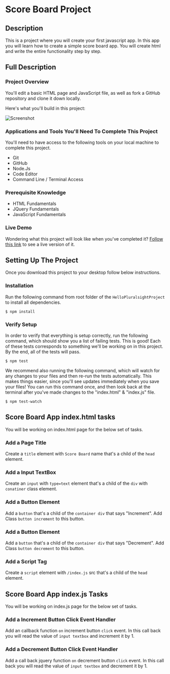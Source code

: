 # Score Board Project

## Description

This is a project where you will create your first javascript app. In this app you will learn how to create a simple score board app. You will create html and write the entire functionality step by step. 
## Full Description

### Project Overview

You'll edit a basic HTML page and JavaScript file, as well as fork a GitHub repository and clone it down locally.

Here's what you'll build in this project:

![Screenshot](https://raw.githubusercontent.com/pluralsight-projects/HelloPluralsightProject/master/screenshot.png)

### Applications and Tools You'll Need To Complete This Project

You'll need to have access to the following tools on your local machine to complete this project.

- Git
- GitHub
- Node.Js
- Code Editor
- Command Line / Terminal Access

### Prerequisite Knowledge

- HTML Fundamentals
- JQuery Fundamentals
- JavaScript Fundamentals

### Live Demo

Wondering what this project will look like when you've completed it? [Follow this link](#) to see a live version of it.

## Setting Up The Project

Once you download this project to your desktop follow below instructions.

[//]: # 'install: "npm install"'

### Installation

Run the following command from root folder of the `HelloPluralsightProject` to install all dependencies.

```
$ npm install
```

[//]: # 'test: "npm test"'
[//]: # 'test-watch: "npm test-watch"'

### Verify Setup

In order to verify that everything is setup correctly, run the following command, which should show you a list of failing tests. This is good! Each of these tests corresponds to something we'll be working on in this project. By the end, all of the tests will pass.

```
$ npm test
```

We recommend also running the following command, which will watch for any changes to your files and then re-run the tests automatically. This makes things easier, since you'll see updates immediately when you save your files! You can run this command once, and then look back at the terminal after you've made changes to the "index.html" & "index.js" file.

```
$ npm test-watch
```

[//]: # 'project_id: score-board-app'
[//]: # 'test: node_modules/.bin/mocha test/ps-score-board-project_test'

## Score Board App index.html tasks

You will be working on index.html page for the below set of tasks.

[//]: # 'task_id: @title'

### Add a Page Title

Create a `title` element with `Score Board` name that's a child of the `head` element.

[//]: # 'task_id: @input'

### Add a Input TextBox

Create an `input` with `type=text` element that's a child of the `div` with `conatiner` class element.

[//]: # 'task_id: @incrementbutton'

### Add a Button Element

Add a `button` that's a child of the `container div` that says "Increment". Add Class `button increment` to this button.

[//]: # 'task_id: @decrementbutton'

### Add a Button Element

Add a `button` that's a child of the `container div` that says "Decrement". Add Class `button decrement` to this button.

[//]: # 'task_id: @script'

### Add a Script Tag

Create a `script` element with `/index.js` src that's a child of the `head` element.

## Score Board App index.js Tasks

You will be working on index.js page for the below set of tasks.

[//]: # 'task_id: @incrementcount'

### Add a Increment Button Click Event Handler

Add an callback function `on` increment button `click` event. In this call back you will read the value of `input textbox` and increment it by 1.

[//]: # 'task_id: @decrementcount'

### Add a Decrement Button Click Event Handler

Add a call back jquery function `on` decrement button `click` event. In this call back you will read the value of `input textbox` and decrement it by 1.


